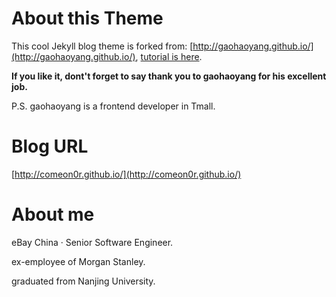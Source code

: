 # About this Theme

This cool Jekyll blog theme is forked from: [http://gaohaoyang.github.io/](http://gaohaoyang.github.io/), [tutorial is here](https://github.com/Gaohaoyang/gaohaoyang.github.io/blob/master/README-zh-cn.md). 

**If you like it, dont't forget to say thank you to gaohaoyang for his excellent job.**

P.S. gaohaoyang is a frontend developer in Tmall.

# Blog URL

[http://comeon0r.github.io/](http://comeon0r.github.io/)

# About me

eBay China · Senior Software Engineer.

ex-employee of Morgan Stanley.

graduated from Nanjing University.


